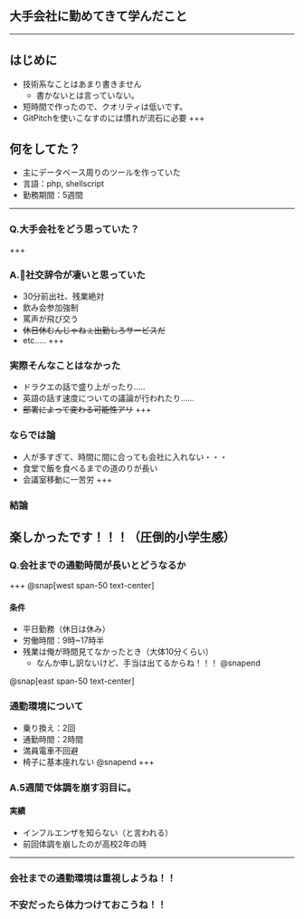 ## 大手会社に勤めてきて学んだこと
---
## はじめに
- 技術系なことはあまり書きません
  - 書かないとは言っていない。
- 短時間で作ったので、クオリティは低いです。
- GitPitchを使いこなすのには慣れが流石に必要
+++
## 何をしてた？
- 主にデータベース周りのツールを作っていた
- 言語：php, shellscript
- 勤務期間：5週間
---
### Q.大手会社をどう思っていた？
+++
### A.社交辞令が凄いと思っていた
- 30分前出社、残業絶対
- 飲み会参加強制
- 罵声が飛び交う
- ~~休日休むんじゃねぇ出勤しろサービスだ~~
- etc.....
+++
### 実際そんなことはなかった
- ドラクエの話で盛り上がったり.....
- 英語の話す速度についての議論が行われたり......
- ~~部署によって変わる可能性アリ~~
+++
### ならでは論
- 人が多すぎて、時間に間に合っても会社に入れない・・・
- 食堂で飯を食べるまでの道のりが長い
- 会議室移動に一苦労
+++
### 結論
**楽しかったです！！！（圧倒的小学生感）**
---
### Q.会社までの通勤時間が長いとどうなるか
+++
@snap[west span-50 text-center]
#### 条件
- 平日勤務（休日は休み）
- 労働時間：9時~17時半
- 残業は俺が時間見てなかったとき（大体10分くらい）
  - なんか申し訳ないけど、手当は出てるからね！！！
@snapend

@snap[east span-50 text-center]
### 通勤環境について
- 乗り換え：2回
- 通勤時間：2時間
- 満員電車不回避
- 椅子に基本座れない
@snapend
+++
### A.5週間で体調を崩す羽目に。
#### 実績
- インフルエンザを知らない（と言われる）
- 前回体調を崩したのが高校2年の時
---
### 会社までの通勤環境は重視しようね！！
### 不安だったら体力つけておこうね！！
